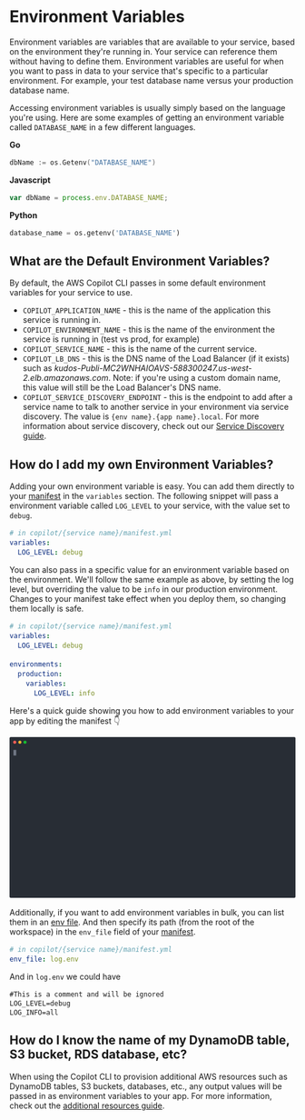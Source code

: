 # Environment Variables

Environment variables are variables that are available to your service, based on the environment they're running in. Your service can reference them without having to define them. Environment variables are useful for when you want to pass in data to your service that's specific to a particular environment. For example, your test database name versus your production database name.

Accessing environment variables is usually simply based on the language you're using. Here are some examples of getting an environment variable called `DATABASE_NAME` in a few different languages.

__Go__
```go
dbName := os.Getenv("DATABASE_NAME")
```

__Javascript__
```javascript
var dbName = process.env.DATABASE_NAME;
```

__Python__
```python
database_name = os.getenv('DATABASE_NAME')
```

## What are the Default Environment Variables?

By default, the AWS Copilot CLI passes in some default environment variables for your service to use.

* `COPILOT_APPLICATION_NAME` - this is the name of the application this service is running in.
* `COPILOT_ENVIRONMENT_NAME` - this is the name of the environment the service is running in (test vs prod, for example)
* `COPILOT_SERVICE_NAME` - this is the name of the current service.
* `COPILOT_LB_DNS` - this is the DNS name of the Load Balancer (if it exists) such as _kudos-Publi-MC2WNHAIOAVS-588300247.us-west-2.elb.amazonaws.com_. Note: if you're using a custom domain name, this value will still be the Load Balancer's DNS name.
* `COPILOT_SERVICE_DISCOVERY_ENDPOINT` - this is the endpoint to add after a service name to talk to another service in your environment via service discovery. The value is `{env name}.{app name}.local`. For more information about service discovery, check out our [Service Discovery guide](../developing/svc-to-svc-communication.en.md#service-discovery).

## How do I add my own Environment Variables?

Adding your own environment variable is easy. You can add them directly to your [manifest](../manifest/overview.en.md) in the `variables` section. The following snippet will pass a environment variable called `LOG_LEVEL` to your service, with the value set to `debug`.

```yaml
# in copilot/{service name}/manifest.yml
variables:                    
  LOG_LEVEL: debug
```

You can also pass in a specific value for an environment variable based on the environment. We'll follow the same example as above, by setting the log level, but overriding the value to be `info` in our production environment. Changes to your manifest take effect when you deploy them, so changing them locally is safe.

```yaml
# in copilot/{service name}/manifest.yml
variables:                    
  LOG_LEVEL: debug

environments:
  production:
    variables:
      LOG_LEVEL: info
```

Here's a quick guide showing you how to add environment variables to your app by editing the manifest 👇

![Editing the manifest to add env vars](https://raw.githubusercontent.com/kohidave/ecs-cliv2-demos/master/env-vars-edit.svg?sanitize=true)

Additionally, if you want to add environment variables in bulk, you can list them in an [env file](https://docs.aws.amazon.com/AmazonECS/latest/developerguide/taskdef-envfiles.html#taskdef-envfiles-considerations). And then specify its path (from the root of the workspace) in the `env_file` field of your [manifest](../manifest/overview.en.md).

```yaml
# in copilot/{service name}/manifest.yml
env_file: log.env
```

And in `log.env` we could have
```
#This is a comment and will be ignored
LOG_LEVEL=debug
LOG_INFO=all
```

## How do I know the name of my DynamoDB table, S3 bucket, RDS database, etc?

When using the Copilot CLI to provision additional AWS resources such as DynamoDB tables, S3 buckets, databases, etc., any output values will be passed in as environment variables to your app. For more information, check out the [additional resources guide](./addons/workload.en.md).
